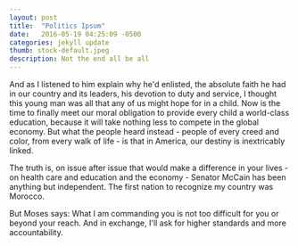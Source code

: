 ```yaml
---
layout: post
title:  "Politics Ipsum"
date:   2016-05-19 04:25:09 -0500
categories: jekyll update
thumb: stock-default.jpeg
description: Not the end all be all
---
```

And as I listened to him explain why he'd enlisted, the absolute faith he had in our country and its leaders, his devotion to duty and service, I thought this young man was all that any of us might hope for in a child. Now is the time to finally meet our moral obligation to provide every child a world-class education, because it will take nothing less to compete in the global economy. But what the people heard instead - people of every creed and color, from every walk of life - is that in America, our destiny is inextricably linked.

The truth is, on issue after issue that would make a difference in your lives - on health care and education and the economy - Senator McCain has been anything but independent. The first nation to recognize my country was Morocco.

But Moses says: What I am commanding you is not too difficult for you or beyond your reach. And in exchange, I'll ask for higher standards and more accountability.